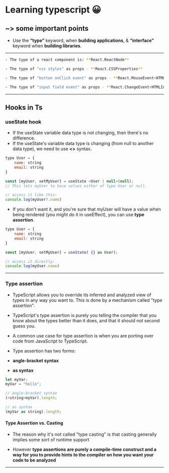 # Learning typescript 😀

## ~> some important points

- Use the **“type”** keyword, when **building applications**, & **“interface”** keyword when **building libraries**.

---

``` sh
- The type of a react component is: **React.ReactNode**

- The type of "css styles" as props - **React.CSSProperties**

- The type of "button onClick event" as props - **React.MouseEvent<HTMLButtonElement>**

- The type of "input field event" as props - **React.ChangeEvent<HTMLInputElement>**

```
---

## Hooks in Ts

### useState hook

- If the useState variable data type is not changing, then there's no difference.
- If the useState's variable data type is changing (from null to another data type), we need to use **<>** syntax.

``` js
type User = {
    name: string
    email: string
}

const [myUser, setMyUser] = useState <User | null>(null);
// This lets myUser to have values either of type User or null.

// access it like this:
console.log(myUser?.name)
```

- If you don't want it, and you're sure that myUser will have a value when being rendered (you might do it in useEffect), you can use **type assertion**.

``` js
type User = {
    name: string
    email: string
}

const [myUser, setMyUser] = useState( {} as User);

// access it directly:
console.log(myUser.name)
```
  
---

### Type assertion

- TypeScript allows you to override its inferred and analyzed view of types in any way you want to. This is done by a mechanism called "type assertion". 
- TypeScript's type assertion is purely you telling the compiler that you know about the types better than it does, and that it should not second guess you.
- A common use case for type assertion is when you are porting over code from JavaScript to TypeScript. 

- Type assertion has two forms:
- **angle-bracket syntax**
- **as syntax**

``` js
let myVar;
myVar = "hello";

// angle-bracket syntax
(<string>myVar).length;

// as syntax
(myVar as string).length;
```

#### Type Assertion vs. Casting

- The reason why it's not called "type casting" is that casting generally implies some sort of runtime support
  
- However **type assertions are purely a compile-time construct and a way for you to provide hints to the compiler on how you want your code to be analyzed**

---
